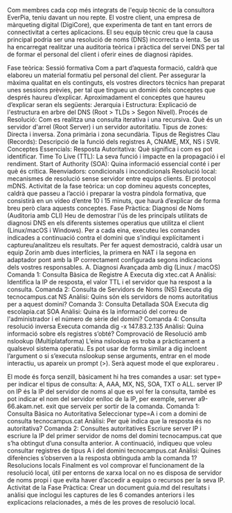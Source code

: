 Com membres cada cop més integrats de l'equip tècnic de la consultora EverPia, teniu davant un nou repte. El vostre client, una empresa de màrqueting digital (DigiCore), que experimenta de tant en tant errors de connectivitat a certes aplicacions. El seu equip tècnic creu que la causa principal podria ser una resolució de noms (DNS) incorrecta o lenta.
Se us ha encarregat realitzar una auditoria teòrica i pràctica del servei DNS per tal de formar el personal del client i oferir eines de diagnosi ràpides.

Fase teòrica: Sessió formativa
Com a part d’aquesta formació, caldrà que elaboreu un material formatiu pel personal del client. Per assegurar la màxima qualitat en els continguts, els vostres directors tècnics han preparat unes sessions prèvies, per tal que tingueu un domini dels conceptes que després haureu d’explicar.
Aproximadament el conceptes que haureu d’explicar seran els següents:
Jerarquia i Estructura: Explicació de l'estructura en arbre del DNS (Root > TLDs > Segon Nivell).
Procés de Resolució: Com es realitza una consulta iterativa i una recursiva. Què és un servidor d'arrel (Root Server) i un servidor autoritatiu.
Tipus de zones: Directa i inversa. Zona primària i zona secundària.
Tipus de Registres Clau (Records): Descripció de la funció dels registres A, CNAME, MX, NS i SVR.
Conceptes Essencials:
Resposta Autoritativa: Què significa i com es pot identificar.
Time To Live (TTL): La seva funció i impacte en la propagació i el rendiment.
Start of Authority (SOA): Quina informació essencial conté i per què és crítica.
Reenviadors: condicionals i incondicionals
Resolució local: mecanismes de resolució sense servidor entre equips clients. El protocol mDNS.
Activitat de la fase teòrica: un cop domineu aquests conceptes, caldrà que passeu a l’acció i preparar la vostra píndola formativa, que consistirà en un vídeo d’entre 10 i 15 minuts, que haurà d’explicar de forma breu però clara aquests conceptes.
Fase Pràctica: Diagnosi de Noms (Auditoria amb CLI)
Heu de demostrar l'ús de les principals utilitats de diagnosi DNS en els diferents sistemes operatius que utilitza el client (Linux/macOS i Windows).
Per a cada eina, executeu les comandes indicades a continuació contra el domini que s’indiqui explícitament i captureu/analitzeu els resultats.
Per fer aquest demostració, caldrà usar un equip Zorin amb dues interfícies, la primera en NAT i la segona en adaptador pont amb la IP correctament configurada segons indicacions dels vostres responsables.
A. Diagnosi Avançada amb dig (Linux / macOS)
Comanda 1: Consulta Bàsica de Registre A
Executa dig xtec.cat A
Anàlisi: Identifica la IP de resposta, el valor TTL i el servidor que ha respost a la consulta.
Comanda 2: Consulta de Servidors de Noms (NS)
Executa dig tecnocampus.cat NS
Anàlisi: Quins són els servidors de noms autoritatius per a aquest domini?
Comanda 3: Consulta Detallada SOA
Executa dig escolapia.cat SOA
Anàlisi: Quina és la informació del correu de l'administrador i el número de sèrie del domini?
Comanda 4: Consulta resolució inversa
Executa comanda dig -x 147.83.2.135
Anàlisi: Quina informació sobre els registres s’obté?
Comprovació de Resolució amb nslookup (Multiplataforma)
L’eina nslookup es troba a pràcticament a qualsevol sistema operatiu. Es pot usar de forma similar a dig incloent l’argument o si s’executa nslookup sense arguments, entrar en el mode interactiu, us apareix un prompt (>). Serà aquest mode el que explorareu . 

El mode és força senzill, bàsicament hi ha tres comandes a usar:
set type= per indicar el tipus de consulta: A, AAA, MX, NS, SOA, TXT o ALL.
server IP on IP és la IP del servidor de noms al que es vol fer la consulta, també es pot indicar el nom del servidor enlloc de la IP, per exemple, server a9-66.akam.net.
exit que serveix per sortir de la comanda.
Comanda 1: Consulta Bàsica no Autoritativa
Seleccionar type=A i com a domini de consulta tecnocampus.cat
Anàlisi: Per què indica que la resposta és no autoritativa?
Comanda 2: Consultes autoritatives
Escriure server IP i escriure la IP del primer servidor de noms del domini tecnocampus.cat que s’ha obtingut d’una consulta anterior. A continuació, indiqueu que voleu consultar registres de tipus A i del domini tecnocampus.cat
Anàlisi: Quines diferències s’observen a la resposta obtinguda amb la comanda 1?
Resolucions locals
Finalment es vol comprovar el funcionament de la resolució local, útil per entorns de xarxa local on no es disposa de servidor de noms propi i que evita haver d’accedir a equips o recursos per la seva IP.
Activitat de la Fase Pràctica: Crear un document guia.md del resultats i anàlisi que inclogui les captures de les 6  comandes anteriors i les explicacions relacionades, a més de les proves de resolució local.


